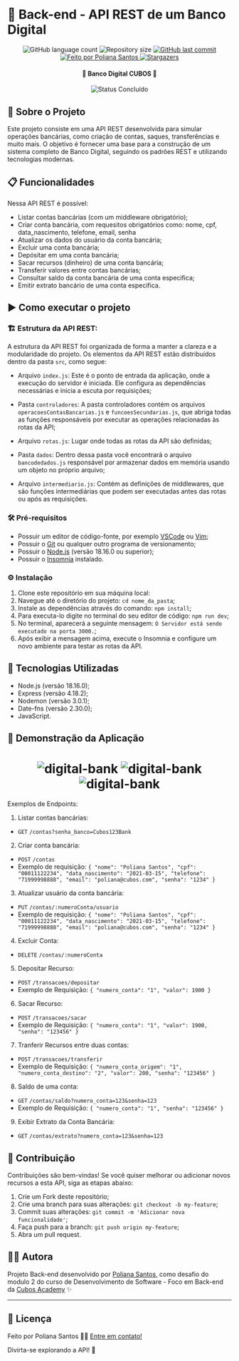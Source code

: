 # 🏦 Back-end - API REST de um Banco Digital

<p align="center">
  <img alt="GitHub language count" src="https://img.shields.io/github/languages/count/polianams/api-banco-digital?color=%2304D361">

  <img alt="Repository size" src="https://img.shields.io/github/repo-size/polianams/api-banco-digital">
  
  <a href="https://github.com/polianams/desafio-backend-m02-b2bt05/commits/main">
    <img alt="GitHub last commit" src="https://img.shields.io/github/last-commit/polianams/api-banco-digital">
  </a>
  
   <a href="https://cubos.academy/](https://www.linkedin.com/in/polianams/">
    <img alt="Feito por Poliana Santos" src="https://img.shields.io/badge/feito-por%20Poliana%20Santos-D818A5">
   </a>
   
   <a href="https://github.com/polianams/api-banco-digital/stargazers">
    <img alt="Stargazers" src="https://img.shields.io/github/stars/polianams/api-banco-digital?style=social">
  </a>
</p>

<h4 align=center> 
	🚧 Banco Digital CUBOS 🚧
</h4>

<p align="center">
	<img alt="Status Concluído" src="https://img.shields.io/badge/STATUS-CONCLU%C3%8DDO-brightgreen">
</p>

## 📝 Sobre o Projeto

Este projeto consiste em uma API REST desenvolvida para simular operações bancárias, como criação de contas, saques, transferências e muito mais. O objetivo é fornecer uma base para a construção de um sistema completo de Banco Digital, seguindo os padrões REST e utilizando tecnologias modernas.

## 📋 Funcionalidades

Nessa API REST é possível:

- Listar contas bancárias (com um middleware obrigatório);
- Criar conta bancária, com requesitos obrigatórios como: nome, cpf, data_nascimento, telefone, email, senha
- Atualizar os dados do usuário da conta bancária;
- Excluir uma conta bancária;
- Depósitar em uma conta bancária;
- Sacar recursos (dinheiro) de uma conta bancária;
- Transferir valores entre contas bancárias;
- Consultar saldo da conta bancária de uma conta específica;
- Emitir extrato bancário de uma conta específica.

## ▶️ Como executar o projeto

### 🏗️ Estrutura da API REST:

A estrutura da API REST foi organizada de forma a manter a clareza e a modularidade do projeto. Os elementos da API REST estão distribuídos dentro da pasta `src`, como segue:

- Arquivo `index.js`: Este é o ponto de entrada da aplicação, onde a execução do servidor é iniciada. Ele configura as dependências necessárias e inicia a escuta por requisições;

- Pasta `controladores`: A pasta controladores contém os arquivos `operacoesContasBancarias.js` e `funcoesSecundarias.js`, que abriga todas as funções responsáveis por executar as operações relacionadas às rotas da API;
- Arquivo `rotas.js`: Lugar onde todas as rotas da API são definidas;

- Pasta `dados`: Dentro dessa pasta você encontrará o arquivo `bancodedados.js` responsável por armazenar dados em memória usando um objeto no próprio arquivo;

- Arquivo `intermediario.js`: Contém as definições de middlewares, que são funções intermediárias que podem ser executadas antes das rotas ou após as requisições.

### 🛠️ Pré-requisitos

- Possuir um editor de código-fonte, por exemplo [VSCode](https://code.visualstudio.com/download) ou [Vim](https://www.vim.org/download.php);
- Possuir o [Git](https://git-scm.com/downloads) ou qualquer outro programa de versionamento;
- Possuir o [Node.js](https://nodejs.org/en/download/current) (versão 18.16.0 ou superior);
- Possuir o [Insomnia](https://insomnia.rest/download) instalado.

### ⚙️ Instalação

1. Clone este repositório em sua máquina local:
2. Navegue até o diretório do projeto: `cd nome_da_pasta`;
3. Instale as dependências através do comando: `npm install`;
4. Para executa-lo digite no terminal do seu editor de código: `npm run dev`;
5. No terminal, aparecerá a seguinte mensagem: `O Servidor está sendo executado na porta 3000.`;
6. Após exibir a mensagem acima, execute o Insomnia e configure um novo ambiente para testar as rotas da API.

## 🚀 Tecnologias Utilizadas

- Node.js (versão 18.16.0);
- Express (versão 4.18.2);
- Nodemon (versão 3.0.1);
- Date-fns (versão 2.30.0);
- JavaScript.

## 🎲 Demonstração da Aplicação

<h1 align="center">
    <img alt="digital-bank" title="digitalBank" src="assets/banco-digital-1.gif" />
    <img alt="digital-bank" title="digitalBank" src="assets/banco-digital-2.gif" />
    <img alt="digital-bank" title="digitalBank" src="assets/banco-digital-3.gif" />
</h1>

Exemplos de Endpoints:

1. Listar contas bancárias:

- `GET` `/contas?senha_banco=Cubos123Bank`

2. Criar conta bancária:

- `POST` `/contas`
- Exemplo de requisição:
  `{
    "nome": "Poliana Santos",
    "cpf": "00011122234",
    "data_nascimento": "2021-03-15",
    "telefone": "71999998888",
    "email": "poliana@cubos.com",
    "senha": "1234"
}`

3. Atualizar usuário da conta bancária:

- `PUT` `/contas/:numeroConta/usuario`
- Exemplo de requisição:
  `{
    "nome": "Poliana Santos",
    "cpf": "00011122234",
    "data_nascimento": "2021-03-15",
    "telefone": "71999998888",
    "email": "poliana@cubos.com",
    "senha": "1234"
}`

4. Excluir Conta:

- `DELETE` `/contas/:numeroConta`

5. Depositar Recurso:

- `POST` `/transacoes/depositar`
- Exemplo de Requisição:
  `{
	"numero_conta": "1",
	"valor": 1900
}`

6. Sacar Recurso:

- `POST` `/transacoes/sacar`
- Exemplo de Requisição:
  `{
	"numero_conta": "1",
	"valor": 1900,
  "senha": "123456"
}`

7. Tranferir Recursos entre duas contas:

- `POST` `/transacoes/transferir`
- Exemplo de Requisição:
  `{
  "numero_conta_origem": "1",
  "numero_conta_destino": "2",
  "valor": 200,
  "senha": "123456"
}`

8. Saldo de uma conta:

- `GET` `/contas/saldo?numero_conta=123&senha=123`
- Exemplo de Requisição:
  `{
  "numero_conta": "1",
  "senha": "123456"
}`

9. Exibir Extrato da Conta Bancária:

- `GET` `/contas/extrato?numero_conta=123&senha=123`

## 🤝 Contribuição

Contribuições são bem-vindas! Se você quiser melhorar ou adicionar novos recursos a esta API, siga as etapas abaixo:

1. Crie um Fork deste repositório;
2. Crie uma branch para suas alterações: `git checkout -b my-feature`;
3. Commit suas alterações: `git commit -m 'Adicionar nova funcionalidade'`;
4. Faça push para a branch: `git push origin my-feature`;
5. Abra um pull request.

## 🧙‍♂️ Autora

Projeto Back-end desenvolvido por [Poliana Santos](https://www.linkedin.com/in/polianams/), como desafio do modulo 2 do curso de Desenvolvimento de Software - Foco em Back-end da [Cubos Academy](https://cubos.academy/) ✨

---

## 📝 Licença

<!-- Este projeto esta sobe a licença [MIT](./LICENSE). -->

Feito por Poliana Santos 👋🏽 [Entre em contato!](https://www.linkedin.com/in/polianams/)

Divirta-se explorando a API! 🌟

